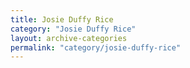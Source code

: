 ```yaml
---
title: Josie Duffy Rice
category: "Josie Duffy Rice"
layout: archive-categories
permalink: "category/josie-duffy-rice"
---
```

